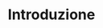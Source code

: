---
layout: overview.njk
tags: 
    - page
    - dshome
key: overview-lean_it
title: Introduzione
alternativetitle: Design System Lean
parent: lean_it
order: 1
componentbrowser: true
availablelanguages: 
    - de
    - en
---